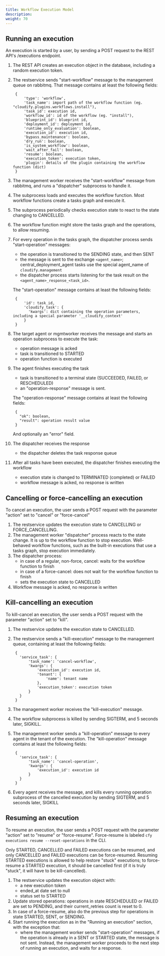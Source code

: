 ```yaml
---
title: Workflow Execution Model
description:
weight: 70
---
```


## Running an execution

An execution is started by a user, by sending a POST request to the REST API's /executions endpoint.

1. The REST API creates an execution object in the database, including a random execution token.
1. The restservice sends "start-workflow" message to the management queue on rabbitmq. That message contains at least the following fields:

        {
            'type': 'workflow',
            'task_name': import path of the workflow function (eg. "cloudify.plugins.workflows.install"),
            'task_id': execution id,
            'workflow_id': id of the workflow (eg. "install"),
            'blueprint_id': blueprint id,
            'deployment_id': deployment id,
            'runtime_only_evaluation': boolean,
            'execution_id': execution id,
            'bypass_maintenance': boolean,
            'dry_run': boolean,
            'is_system_workflow': boolean,
            'wait_after_fail': boolean,
            'resume': boolean,
            'execution_token': execution token,
            'plugin': details of the plugin containing the workflow function (dict)
        }

1. The management worker receives the "start-workflow" message from rabbitmq, and runs a "dispatcher" subprocess to handle it.
1. The subprocess loads and executes the workflow function. Most workflow functions create a tasks graph and execute it.
1. The subprocess periodically checks execution state to react to the state changing to CANCELLED.
1. The workflow function might store the tasks graph and the operations, to allow resuming.
1. For every operation in the tasks graph, the dispatcher process sends "start-operation" messages:
    - the operation is transitioned to the SENDING state, and then SENT
    - the message is sent to the exchange `<agent_name>`; central_deployment_agent tasks use the special agent_name of `cloudify.management`
    - the dispatcher process starts listening for the task result on the `<agent_name>_response_<task_id>`.

    The "start-operation" message contains at least the following fields:

        {
            'id': task_id,
            'cloudify_task': {
              'kwargs': dict containing the operation parameters, including a special parameter '__cloudify_context'
            }
        }

1. The target agent or mgmtworker receives the message and starts an operation subprocess to execute the task:
    - operation message is acked
    - task is transitioned to STARTED
    - operation function is executed
1. The agent finishes executing the task
    - task is transitioned to a terminal state (SUCCEEDED, FAILED, or RESCHEDULED)
    - an "operation-response" message is sent.

    The "operation-response" message contains at least the following fields:

        {
          "ok": boolean,
          "result": operation result value
        }

    And optionally an "error" field.
1. The dispatcher receives the response
    - the dispatcher deletes the task response queue
1. After all tasks have been executed, the dispatcher finishes executing the workflow
    - execution state is changed to TERMINATED (completed) or FAILED
    - workflow message is acked, no response is written


## Cancelling or force-cancelling an execution

To cancel an execution, the user sends a POST request with the parameter "action" set to "cancel" or "force-cancel"

1. The restservice updates the execution state to CANCELLING or FORCE_CANCELLING.
1. The management worker "dispatcher" process reacts to the state change. It is up to the workflow function to stop execution. Well-behaved workflow functions, such as the built-in executions that use a tasks graph, stop execution immediately.
1. The dispatcher process:
    - in case of a regular, non-force, cancel: waits for the workflow function to finish
    - in case of a force-cancel: does not wait for the workflow function to finish
    - sets the execution state to CANCELLED
1. Workflow message is acked, no response is written


## Kill-cancelling an execution

To kill-cancel an execution, the user sends a POST request with the parameter "action" set to "kill".

1. The restservice updates the execution state to CANCELLED.
1. The restservice sends a "kill-execution" message to the management queue, containing at least the following fields:

        {
          'service_task': {
              'task_name': 'cancel-workflow',
              'kwargs': {
                  'execution_id': execution id,
                  'tenant': {
                      'name': tenant name
                  },
                  'execution_token': execution token
              }
          }
        }

1. The management worker receives the "kill-execution" message.
1. The workflow subprocess is killed by sending SIGTERM, and 5 seconds later, SIGKILL.
1. The management worker sends a "kill-operation" message to every agent in the tenant of the execution. The "kill-operation" message contains at least the following fields:

        {
          'service_task': {
              'task_name': 'cancel-operation',
              'kwargs': {
                  'execution_id': execution id
              }
          }
        }

1. Every agent receives the message, and kills every running operation subprocess of the cancelled execution by sending SIGTERM, and 5 seconds later, SIGKILL


## Resuming an execution

To resume an execution, the user sends a POST request with the parameter "action" set to "resume" or "force-resume".
Force-resume is labeled `cfy executions resume --reset-operations` in the CLI.

Only STARTED, CANCELLED and FAILED executions can be resumed, and only CANCELLED and FAILED executions can be force-resumed.
Resuming STARTED executions is allowed to help restore "stuck" executions; to force-resume a STARTED execution, it should be cancelled first (if it is truly "stuck", it will have to be kill-cancelled).

1. The restservice updates the execution object with:
    - a new execution token
    - ended_at date set to null
    - status set to STARTED
1. Update stored operations: operations in state RESCHEDULED or FAILED are set to PENDING, and their current_retries count is reset to 0.
1. In case of a force-resume, also do the previous step for operations in state STARTED, SENT, or SENDING.
1. Start running the execution as in the "Running an execution" section, with the exception that:
    - where the management worker sends "start-operation" messages, if the operation is already in a SENT or STARTED state, the message is not sent. Instead, the management worker proceeds to the next step of running an execution, and waits for a response.
